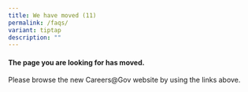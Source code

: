 ```yaml
---
title: We have moved (11)
permalink: /faqs/
variant: tiptap
description: ""
---
```

<h4>The page you are looking for has moved.</h4>
<p>Please browse the new Careers@Gov website by using the links above.</p>
<p></p>